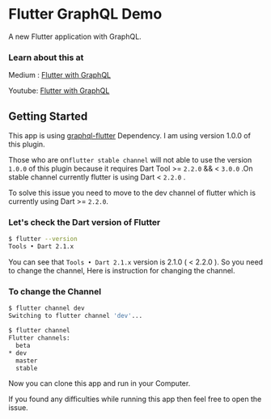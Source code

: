 # Flutter GraphQL Demo

A new Flutter application with GraphQL.

###  Learn about this at

Medium : [Flutter with GraphQL](https://medium.com/@nitishk72/graphql-with-flutter-d974abcd2ccc)

Youtube: [Flutter with GraphQL](https://www.youtube.com/watch?v=Re7FPa3wzN0)

## Getting Started

This app is using [graphql-flutter](https://github.com/zino-app/graphql-flutter#readme) Dependency. I am using version 1.0.0 of this plugin.

Those who are on`flutter stable channel` will not able to use the version `1.0.0` of this plugin because it requires Dart Tool >= `2.2.0` && < `3.0.0` .On stable channel currently flutter is using Dart < `2.2.0` .

To solve this issue you need to move to the dev channel of flutter which is currently using Dart >= `2.2.0`.

### Let's check the Dart version of Flutter

```sh
$ flutter --version
Tools • Dart 2.1.x
```

You can see that `Tools • Dart 2.1.x` version is 2.1.0 ( < 2.2.0 ). So you need to change the channel, Here is instruction for changing the channel.

### To change the Channel

```sh
$ flutter channel dev
Switching to flutter channel 'dev'...

$ flutter channel
Flutter channels:
  beta
* dev
  master
  stable
```

Now you can clone this app and run in your Computer.

If you found any difficulties while running this app then feel free to open the issue.


